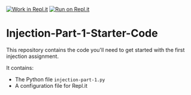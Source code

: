 [![Work in Repl.it](https://classroom.github.com/assets/work-in-replit-14baed9a392b3a25080506f3b7b6d57f295ec2978f6f33ec97e36a161684cbe9.svg)](https://classroom.github.com/online_ide?assignment_repo_id=3446861&assignment_repo_type=AssignmentRepo)
[![Run on Repl.it](https://repl.it/badge/github/CPSC-348-01-Fall-2020-Org/Injection-Part-1-Starter-Code)](https://repl.it/github/CPSC-348-01-Fall-2020-Org/Injection-Part-1-Starter-Code)

# Injection-Part-1-Starter-Code

This repository contains the code you'll need to get started with the first injection assignment.

It contains:
 - The Python file `injection-part-1.py`
 - A configuration file for Repl.it
